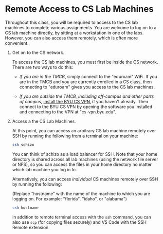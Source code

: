 # Remote Access to CS Lab Machines

Throughout this class, you will be required to access to the CS lab machines to
complete various assignments.  You are welcome to log on to a CS lab machine
directly, by sitting at a workstation in one of the labs.  However, you can
also access them remotely, which is often more convenient.

 1. Get on to the CS network.

    To access the CS lab machines, you must first be inside the CS network.
    There are two ways to do this:

    - *If you are in the TMCB*, simply connect to the "eduroam" WiFi.  If you
      are in the TMCB and you are currently enrolled in a CS class, then
      connecting to "eduroam" gives you access to the CS lab machines.

    - *If you are outside the TMCB, including off-campus and other parts of
      campus*, [install the BYU CS VPN](https://cs-vpn.byu.edu/), if you
      haven't already.  Then connect to the BYU CS VPN by opening the software
      you installed and connecting to the VPN at "cs-vpn.byu.edu".

 2. Access a the CS Lab Machines.

    At this point, you can access an arbitrary CS lab machine remotely over SSH
    by running the following from a terminal on your machine:

    ```bash
    ssh schizo
    ```

    You can think of schizo as a load balancer for SSH.  Note that your home
    directory is shared across all lab machines (using the network file server
    or NFS), so you can access the files in your home directory no matter which
    lab machine you log in to.

    Alternatively, you can access *individual* CS machines remotely over SSH by
    running the following:

    (Replace "hostname" with the name of the machine to which you are logging on.
    For example: "florida", "idaho", or "alabama")

    ```bash
    ssh hostname
    ```

    In addition to remote terminal access with the `ssh` command, you can also
    use `scp` (for copying files securely) and VS Code with the SSH Remote
    extension.
